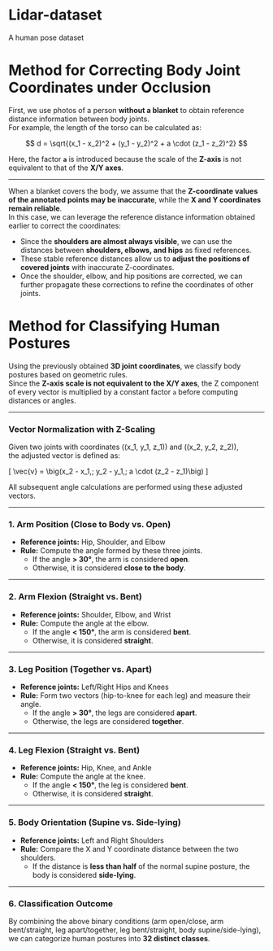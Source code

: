 # Lidar-dataset
A human pose dataset

# Method for Correcting Body Joint Coordinates under Occlusion

First, we use photos of a person **without a blanket** to obtain reference distance information between body joints.  
For example, the length of the torso can be calculated as:

$$
d = \sqrt{(x_1 - x_2)^2 + (y_1 - y_2)^2 + a \cdot (z_1 - z_2)^2}
$$

Here, the factor **`a`** is introduced because the scale of the **Z-axis** is not equivalent to that of the **X/Y axes**.

---

When a blanket covers the body, we assume that the **Z-coordinate values of the annotated points may be inaccurate**, while the **X and Y coordinates remain reliable**.  
In this case, we can leverage the reference distance information obtained earlier to correct the coordinates:

- Since the **shoulders are almost always visible**, we can use the distances between **shoulders, elbows, and hips** as fixed references.  
- These stable reference distances allow us to **adjust the positions of covered joints** with inaccurate Z-coordinates.  
- Once the shoulder, elbow, and hip positions are corrected, we can further propagate these corrections to refine the coordinates of other joints.  
# Method for Classifying Human Postures

Using the previously obtained **3D joint coordinates**, we classify body postures based on geometric rules.  
Since the **Z-axis scale is not equivalent to the X/Y axes**, the Z component of every vector is multiplied by a constant factor `a` before computing distances or angles.  

---

### Vector Normalization with Z-Scaling
Given two joints with coordinates \((x_1, y_1, z_1)\) and \((x_2, y_2, z_2)\),  
the adjusted vector is defined as:

\[
\vec{v} = \big(x_2 - x_1,\; y_2 - y_1,\; a \cdot (z_2 - z_1)\big)
\]

All subsequent angle calculations are performed using these adjusted vectors.

---

### 1. Arm Position (Close to Body vs. Open)
- **Reference joints:** Hip, Shoulder, and Elbow  
- **Rule:** Compute the angle formed by these three joints.  
  - If the angle **> 30°**, the arm is considered **open**.  
  - Otherwise, it is considered **close to the body**.

---

### 2. Arm Flexion (Straight vs. Bent)
- **Reference joints:** Shoulder, Elbow, and Wrist  
- **Rule:** Compute the angle at the elbow.  
  - If the angle **< 150°**, the arm is considered **bent**.  
  - Otherwise, it is considered **straight**.

---

### 3. Leg Position (Together vs. Apart)
- **Reference joints:** Left/Right Hips and Knees  
- **Rule:** Form two vectors (hip-to-knee for each leg) and measure their angle.  
  - If the angle **> 30°**, the legs are considered **apart**.  
  - Otherwise, the legs are considered **together**.

---

### 4. Leg Flexion (Straight vs. Bent)
- **Reference joints:** Hip, Knee, and Ankle  
- **Rule:** Compute the angle at the knee.  
  - If the angle **< 150°**, the leg is considered **bent**.  
  - Otherwise, it is considered **straight**.

---

### 5. Body Orientation (Supine vs. Side-lying)
- **Reference joints:** Left and Right Shoulders  
- **Rule:** Compare the X and Y coordinate distance between the two shoulders.  
  - If the distance is **less than half** of the normal supine posture, the body is considered **side-lying**.  

---

### 6. Classification Outcome
By combining the above binary conditions (arm open/close, arm bent/straight, leg apart/together, leg bent/straight, body supine/side-lying),  
we can categorize human postures into **32 distinct classes**.
